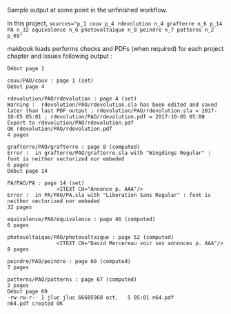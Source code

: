 
Sample output at some point in the unfinished workflow.

In this project,
`sources="p_1 couv p_4 rdevolution n_4 grafterre n_6 p_14 PA n_32 equivalence n_6 photovoltaique n_8 peindre n_7 patterns n_2 p_69"`

makbook loads performs checks and PDFs (when required) for each project chapter and issues following output :

```
Début page 1

couv/PAO/couv : page 1 (set)
Début page 4

rdevolution/PAO/rdevolution : page 4 (set)
Warning :  rdevolution/PAO/rdevolution.sla has been edited and saved later than last PDF output : rdevolution/PAO/rdevolution.sla = 2017-10-05 05:01 ; rdevolution/PAO/rdevolution.pdf = 2017-10-05 05:00
Export to rdevolution/PAO/rdevolution.pdf
OK rdevolution/PAO/rdevolution.pdf
4 pages

grafterre/PAO/grafterre : page 8 (computed)
Error :  in grafterre/PAO/grafterre.sla with "Wingdings Regular" : font is neither vectorized nor embeded
6 pages
Début page 14

PA/PAO/PA : page 14 (set)
                <ITEXT CH="Annonce p. AAA"/>
Error :  in PA/PAO/PA.sla with "Liberation Sans Regular" : font is neither vectorized nor embeded
32 pages

equivalence/PAO/equivalence : page 46 (computed)
6 pages

photovoltaique/PAO/photovoltaique : page 52 (computed)
                <ITEXT CH="Da­vid Mer­ce­reau voir ses annonces p. AAA"/>
8 pages

peindre/PAO/peindre : page 60 (computed)
7 pages

patterns/PAO/patterns : page 67 (computed)
2 pages
Début page 69
-rw-rw-r-- 1 jluc jluc 66605968 oct.   5 05:01 n64.pdf
n64.pdf created OK
```
